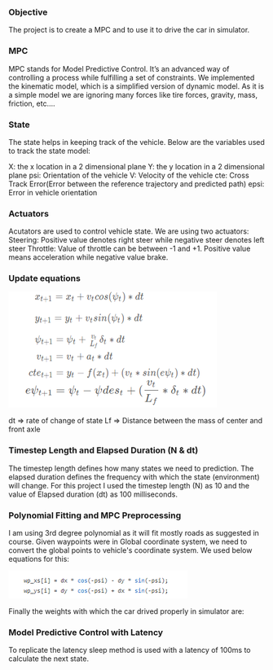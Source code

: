 ### Objective
The project is to create a MPC and to use it to drive the car in simulator.

### MPC
MPC stands for Model Predictive Control. It’s an advanced way of controlling a process while
fulfilling a set of constraints. We implemented the kinematic model, which is a simplified version
of dynamic model. As it is a simple model we are ignoring many forces like tire forces, gravity, mass, friction, etc….

### State
The state helps in keeping track of the vehicle. Below are the variables used to track the state model:

X: the x location in a 2 dimensional plane
Y: the y location in a 2 dimensional plane
psi: Orientation of the vehicle
V: Velocity of the vehicle
cte: Cross Track Error(Error between the reference trajectory and predicted path)
epsi: Error in vehicle orientation

### Actuators
Acutators are used to control vehicle state. We are using two actuators:
Steering: Positive value denotes right steer while negative steer denotes left steer
Throttle: Value of throttle can be between -1 and +1. Positive value means acceleration while negative value brake.

### Update equations
![alt text](https://raw.githubusercontent.com/Keshav-Aggarwal/CarND-MPC-Project/master/Equations.PNG)

dt => rate of change of state
Lf => Distance between the mass of center and front axle

### Timestep Length and Elapsed Duration (N & dt)
The timestep length defines how many states we need to prediction. The
elapsed duration defines the frequency with which the state (environment) will change.
For this project I used the timestep length (N) as 10 and the value of Elapsed duration (dt) as 100
milliseconds.

### Polynomial Fitting and MPC Preprocessing
I am using 3rd degree polynomial as it will fit mostly roads as suggested in course. 
Given waypoints were in Global coordinate system, we need to convert the global points to vehicle's coordinate system. We used below equations for this:

![alt text](https://raw.githubusercontent.com/Keshav-Aggarwal/CarND-MPC-Project/master/Equations_x.PNG)

Finally the weights with which the car drived properly in simulator are:


### Model Predictive Control with Latency
To replicate the latency sleep method is used with a latency of 100ms to calculate the next state.

 
